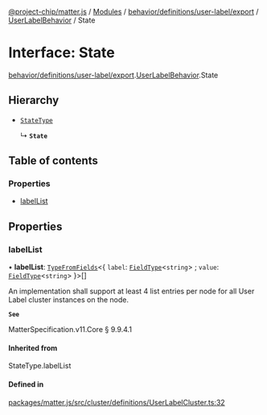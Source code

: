 [@project-chip/matter.js](../README.md) / [Modules](../modules.md) / [behavior/definitions/user-label/export](../modules/behavior_definitions_user_label_export.md) / [UserLabelBehavior](../modules/behavior_definitions_user_label_export.UserLabelBehavior.md) / State

# Interface: State

[behavior/definitions/user-label/export](../modules/behavior_definitions_user_label_export.md).[UserLabelBehavior](../modules/behavior_definitions_user_label_export.UserLabelBehavior.md).State

## Hierarchy

- [`StateType`](../modules/behavior_definitions_user_label_export._internal_.md#statetype)

  ↳ **`State`**

## Table of contents

### Properties

- [labelList](behavior_definitions_user_label_export.UserLabelBehavior.State.md#labellist)

## Properties

### labelList

• **labelList**: [`TypeFromFields`](../modules/tlv_export.md#typefromfields)\<\{ `label`: [`FieldType`](tlv_export.FieldType.md)\<`string`\> ; `value`: [`FieldType`](tlv_export.FieldType.md)\<`string`\>  }\>[]

An implementation shall support at least 4 list entries per node for all User Label cluster instances on
the node.

**`See`**

MatterSpecification.v11.Core § 9.9.4.1

#### Inherited from

StateType.labelList

#### Defined in

[packages/matter.js/src/cluster/definitions/UserLabelCluster.ts:32](https://github.com/project-chip/matter.js/blob/904d0c9b952b91f28a21803759c5e5c66ee4d272/packages/matter.js/src/cluster/definitions/UserLabelCluster.ts#L32)
